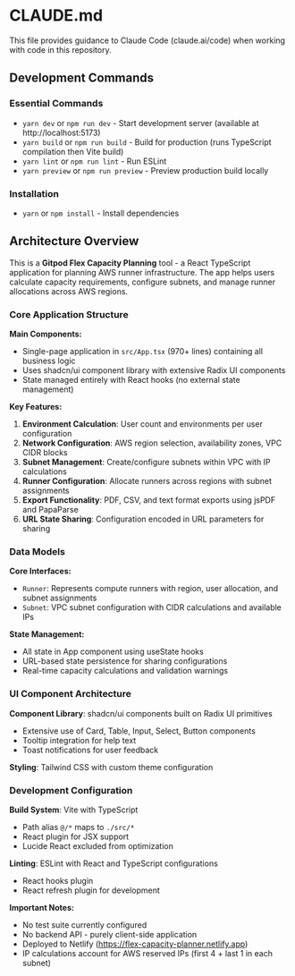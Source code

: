 # CLAUDE.md

This file provides guidance to Claude Code (claude.ai/code) when working with code in this repository.

## Development Commands

### Essential Commands
- `yarn dev` or `npm run dev` - Start development server (available at http://localhost:5173)
- `yarn build` or `npm run build` - Build for production (runs TypeScript compilation then Vite build)
- `yarn lint` or `npm run lint` - Run ESLint
- `yarn preview` or `npm run preview` - Preview production build locally

### Installation
- `yarn` or `npm install` - Install dependencies

## Architecture Overview

This is a **Gitpod Flex Capacity Planning** tool - a React TypeScript application for planning AWS runner infrastructure. The app helps users calculate capacity requirements, configure subnets, and manage runner allocations across AWS regions.

### Core Application Structure

**Main Components:**
- Single-page application in `src/App.tsx` (970+ lines) containing all business logic
- Uses shadcn/ui component library with extensive Radix UI components
- State managed entirely with React hooks (no external state management)

**Key Features:**
1. **Environment Calculation**: User count and environments per user configuration
2. **Network Configuration**: AWS region selection, availability zones, VPC CIDR blocks
3. **Subnet Management**: Create/configure subnets within VPC with IP calculations
4. **Runner Configuration**: Allocate runners across regions with subnet assignments
5. **Export Functionality**: PDF, CSV, and text format exports using jsPDF and PapaParse
6. **URL State Sharing**: Configuration encoded in URL parameters for sharing

### Data Models

**Core Interfaces:**
- `Runner`: Represents compute runners with region, user allocation, and subnet assignments
- `Subnet`: VPC subnet configuration with CIDR calculations and available IPs

**State Management:**
- All state in App component using useState hooks
- URL-based state persistence for sharing configurations
- Real-time capacity calculations and validation warnings

### UI Component Architecture

**Component Library**: shadcn/ui components built on Radix UI primitives
- Extensive use of Card, Table, Input, Select, Button components
- Tooltip integration for help text
- Toast notifications for user feedback

**Styling**: Tailwind CSS with custom theme configuration

### Development Configuration

**Build System**: Vite with TypeScript
- Path alias `@/*` maps to `./src/*`
- React plugin for JSX support
- Lucide React excluded from optimization

**Linting**: ESLint with React and TypeScript configurations
- React hooks plugin
- React refresh plugin for development

**Important Notes:**
- No test suite currently configured
- No backend API - purely client-side application
- Deployed to Netlify (https://flex-capacity-planner.netlify.app)
- IP calculations account for AWS reserved IPs (first 4 + last 1 in each subnet)